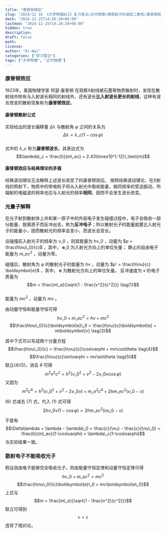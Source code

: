 ```yaml
---
title: "康普顿效应"
slug: "2024/12 16 《大学物理AII》复习笔记/近代物理/微观粒子的波粒二象性/康普顿效应"
date: "2024-12-25T14:28:28+08:00"
lastmod: "2024-12-25T14:28:28+08:00"
hidden: true
description:
draft: false
math:
license:
author: "Ri-Nai"
categories: ["学习笔记"]
tags: ["大学物理", "近代物理"]
---
```

### 康普顿效应
1923年，美国物理学家 阿瑟·康普顿 在观察X射线被石墨等物质散射时，发现在散射线中除有与入射波长相同的射线外，还有波长**比入射波长更长的射线**，这种有波长改变的散射现象称为**康普顿效应**。

#### 康普顿散射公式
实验给出的波长偏移量 $\Delta\lambda$ 与散射角 $\varphi$ 之间的关系为
$$\Delta\lambda = \lambda\_c(1 - \cos\varphi)$$  
式中的 $\lambda\_c$ 称为**康普顿波长**，其表达式为  
$$\lambda\_c = \frac{h}{m\_ec} = 2.43\times10^{-12}\,\text{m}$$

#### 康普顿效应与经典理论的矛盾
经典波动理论无法解释上述波长改变了的康普顿效应。 
按照经典波动理论，在X射线的照射下，物质中的带电粒子将从入射光中吸收能量，做同频率的受迫振动，所辐射的电磁波的频率也应与入射光的频率**相同**，因而不会发生波长改变。

### 光量子解释
在光子射到散射体上并和某一原子中的外层电子发生碰撞过程中，电子会吸收一部分能量，脱离原子而反冲出去，称为**反冲电子**；所以散射光子的能量就要比入射光子的能量小，因而散射光的频率会变小，而波长会变长。

设碰撞前入射光子的频率为 $\nu\_0$ ，则其能量为 $h\nu\_0$ ，动量为 $p = \frac{h\nu\_0}{c}$ ，其中， $\boldsymbol{e}\_0$ 为入射光方向上的单位矢量； 
静止的自由电子能量为 $m\_ec^2$ ，动量为零。 

碰撞后，散射角为 $\varphi$ 的散射光子的能量为 $h\nu$ ，动量为 $p' = \frac{h\nu}{c} \boldsymbol{e}$ ，其中， $\boldsymbol{e}$ 为散射光方向上的单位矢量。
反冲速度为 $v$ 的电子质量为
$$m = \frac{m\_e}{\sqrt{1 - \frac{v^2}{c^2}}} \tag{1}$$  
能量为 $mc^2$ ，动量为 $mv$ 。

由动量守恒和能量守恒可得
$$h\nu\_0 + m\_ec^2 = h\nu + mc^2 \tag{2}$$
$$\frac{h\nu\_0}{c}\boldsymbol{e}\_0 = \frac{h\nu}{c}\boldsymbol{e} + m\boldsymbol{v} \tag{3}$$

其中下式可以写成两个分量方程
$$\frac{h\nu\_0}{c} = \frac{h\nu}{c}\cos\varphi + mv\cos\theta \tag{4}$$
$$\frac{h\nu}{c}\sin\varphi = mv\sin\theta \tag{5}$$
联立$(4)(5)$，消去 $\theta$ 可得
$$m^2v^2c^2 = h^2 \left(\nu\_0^2 + \nu^2 - 2\nu\_0\nu\cos\varphi\right) \tag{6}$$
又因为
$$m^2c^4 = h^2\left(\nu\_0^2+\nu^2-2\nu\_0\nu\right)+m\_e^2c^4+2hm\_ec^2\left(\nu\_0-\nu\right) \tag{7}$$

$(6)$ 式减去 $(7)$ 式，代入 $(1)$ 式可得
$$2h\nu\_0\nu(1-\cos\varphi) = 2hm\_ec^2(nu\_0-\nu)$$

于是有
$$\Delta\lambda = \lambda - \lambda\_0 = \frac{c}{\nu} - \frac{c}{\nu\_0} = \frac{h}{m\_ec}(1-\cos\varphi) = \lambda\_c(1-\cos\varphi)$$
与实验结果一致。

### 散射电子不能吸收光子
假设自由电子能够完全吸收光子，则由能量守恒定律和动量守恒定律可得
$$h\nu\_0 + m\_ec^2 = mc^2$$
$$\frac{h\nu\_0}{c}\boldsymbol{e}\_0 = mv\boldsymbol{e\_0}$$
上式与
$$m = \frac{m\_e}{\sqrt{1 - \frac{v^2}{c^2}}}$$
联立可得到
$$v = c$$
违背了相对论。
